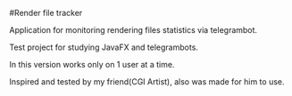 #Render file tracker

Application for monitoring rendering files statistics via telegrambot.

Test project for studying JavaFX and telegrambots.

In this version works only on 1 user at a time.

Inspired and tested by my friend(CGI Artist), also was made for him to use.

